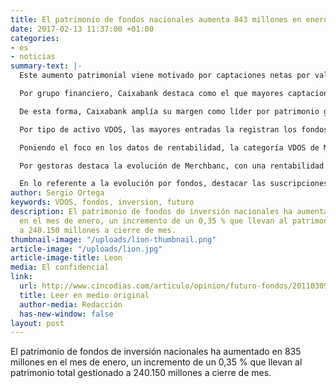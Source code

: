 ```yaml
---
title: El patrimonio de fondos nacionales aumenta 843 millones en enero
date: 2017-02-13 11:37:00 +01:00
categories:
- es
- noticias
summary-text: |-
  Este aumento patrimonial viene motivado por captaciones netas por valor de 1.450 millones, aunque se ha visto lastrada por el rendimiento negativo de las carteras de 607 millones.

  Por grupo financiero, Caixabank destaca como el que mayores captaciones netas obtiene, con 229 millones, seguido de Bankia y Banca March, con 192 y 185 millones respectivamente. En el lado contrario encontramos a Bankinter, con reembolsos netos por valor de 97 millones.

  De esta forma, Caixabank amplía su margen como líder por patrimonio gestionado, con un total de 43.728 millones y una cuota de mercado del 18,21 %. Le siguen Santander con una cuota de mercado del 15,07 % y un patrimonio de 36.200 millones; y BBVA, con una cuota del 13,71 %.

  Por tipo de activo VDOS, las mayores entradas la registran los fondos de Renta Fija, con captaciones netas por valor de 1.080 millones y un crecimiento patrimonial de un 1,11 %, seguido de Renta Variable, Sectoriales, con 644 millones de captaciones netas. De esta forma Mixtos sigue siendo el tipo dominante, con una cuota del 32,19 % Por categorías, destacan las suscripciones netas obtenidas por Renta Variable Garantizada y Mixto Conservador Euro, con 319 y 272 millones. En el lado contrario encontramos a las categorías Monetario Euro Plus y Deuda Pública Euro, con reembolsos netos de 509 y 206 millones respectivamente.

  Poniendo el foco en los datos de rentabilidad, la categoría VDOS de Materias Primas es la más rentable en enero, con un avance de un 7,58 %. Le siguen Renta Variable Internacional Latinoamérica y Renta Variable Internacional China, con una rentabilidad de un 7,05 y un 3,97 % respectivamente. En el lado contrario encontramos la categoría de Utilities, que ha sufrido un retroceso del 3,48 %.

  Por gestoras destaca la evolución de Merchbanc, con una rentabilidad media ponderada de un 2,80 %, seguido de de azValor Asset Management y Esfera Investment Technology con un 2,18 y un 1,68 %.

  En lo referente a la evolución por fondos, destacar las suscripciones netas obtenidas por el Cobas Seleccion, con 164 millones, seguido del Bankia Garantizado Creciente 2024 y del Unifond Rentas Garantizado 2024-X, con 152 y 145 millones respectivamente.
author: Sergio Ortega
keywords: VDOS, fondos, inversion, futuro
description: El patrimonio de fondos de inversión nacionales ha aumentado en 835 millones
  en el mes de enero, un incremento de un 0,35 % que llevan al patrimonio total gestionado
  a 240.150 millones a cierre de mes.
thumbnail-image: "/uploads/lion-thumbnail.png"
article-image: "/uploads/lion.jpg"
article-image-title: Leon
media: El confidencial
link:
  url: http://www.cincodias.com/articulo/opinion/futuro-fondos/20110309cdscdiopi_5/
  title: Leer en medio original
  author-media: Redacción
  has-new-window: false
layout: post
---
```


El patrimonio de fondos de inversión nacionales ha aumentado en 835 millones en el mes de enero, un incremento de un 0,35 % que llevan al patrimonio total gestionado a 240.150 millones a cierre de mes.